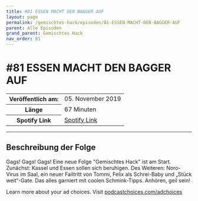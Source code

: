 ```yaml
---
title: #81 ESSEN MACHT DEN BAGGER AUF
layout: page
permalink: /gemischtes-hack/episoden/81-ESSEN-MACHT-DEN-BAGGER-AUF
parent: Alle Episoden
grand_parent: Gemischtes Hack
nav_order: 81
---
```


# #81 ESSEN MACHT DEN BAGGER AUF
<table class="resp-table dcf-table dcf-table-responsive dcf-table-bordered dcf-table-striped dcf-w-100%">
                    <tbody>
                        <tr>
                            <th scope="row">Veröffentlich am:</th>
                            <td data-label="Veröffentlich am:">05. November 2019</td>
                        </tr>
                        <tr>
                            <th scope="row">Länge </th>
                            <td data-label="Länge ">67 Minuten</td>
                        </tr><tr>
                                <th scope="row">Spotify Link</th>
                                <td data-label="Spotify Link"><a href="https://open.spotify.com/episode/7v1wQU8Y5A4RUrzOokjRFB">Spotify Link</a></td>
                            </tr></tbody>
                </table>

***

## Beschreibung der Folge

<div>
<p>Gags! Gags! Gags! Eine neue Folge "Gemischtes Hack" ist am Start. Zunächst: Kassel und Essen sollen sich beruhigen. Des Weiteren: Noro-Virus im Saal, ein neuer Failtritt von Tommi, Felix als Schrei-Baby und „Stück weit“-Gate. Das alles garniert mit coolen Schmink-Tipps. Anhören, geil sein!</p><p> </p><p>Learn more about your ad choices. Visit <a href="https://podcastchoices.com/adchoices">podcastchoices.com/adchoices</a></p>  
</div>

